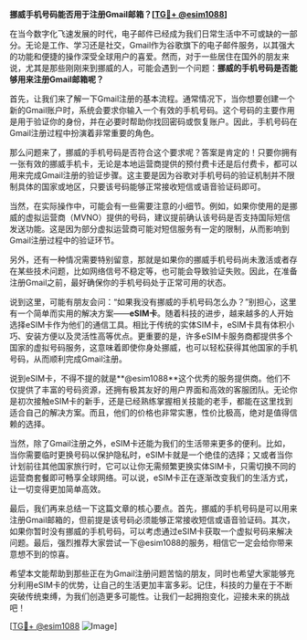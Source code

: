 **挪威手机号码能否用于注册Gmail邮箱？[[TG💪+ @esim1088](https://t.me/s/esim1088)]**

在当今数字化飞速发展的时代，电子邮件已经成为我们日常生活中不可或缺的一部分。无论是工作、学习还是社交，Gmail作为谷歌旗下的电子邮件服务，以其强大的功能和便捷的操作深受全球用户的喜爱。然而，对于一些居住在国外的朋友来说，尤其是那些刚刚来到挪威的人，可能会遇到一个问题：**挪威的手机号码是否能够用来注册Gmail邮箱呢？**

首先，让我们来了解一下Gmail注册的基本流程。通常情况下，当你想要创建一个新的Gmail账户时，系统会要求你输入一个有效的手机号码。这个号码的主要作用是用于验证你的身份，并在必要时帮助你找回密码或恢复账户。因此，手机号码在Gmail注册过程中扮演着非常重要的角色。

那么问题来了，挪威的手机号码是否符合这个要求呢？答案是肯定的！只要你拥有一张有效的挪威手机卡，无论是本地运营商提供的预付费卡还是后付费卡，都可以用来完成Gmail注册的验证步骤。这主要是因为谷歌对手机号码的验证机制并不限制具体的国家或地区，只要该号码能够正常接收短信或语音验证码即可。

当然，在实际操作中，可能会有一些需要注意的小细节。例如，如果你使用的是挪威的虚拟运营商（MVNO）提供的号码，建议提前确认该号码是否支持国际短信发送功能。这是因为部分虚拟运营商可能对短信服务有一定的限制，从而影响到Gmail注册过程中的验证环节。

另外，还有一种情况需要特别留意，那就是如果你的挪威手机号码尚未激活或者存在某些技术问题，比如网络信号不稳定等，也可能会导致验证失败。因此，在准备注册Gmail之前，最好确保你的手机号码处于正常可用的状态。

说到这里，可能有朋友会问：“如果我没有挪威的手机号码怎么办？”别担心，这里有一个简单而实用的解决方案——**eSIM卡**。随着科技的进步，越来越多的人开始选择eSIM卡作为他们的通信工具。相比于传统的实体SIM卡，eSIM卡具有体积小巧、安装方便以及灵活性高等优点。更重要的是，许多eSIM卡服务商都提供多个国家的虚拟号码服务，这意味着即使你身处挪威，也可以轻松获得其他国家的手机号码，从而顺利完成Gmail注册。

说到eSIM卡，不得不提的就是**@esim1088**这个优秀的服务提供商。他们不仅提供了丰富的号码资源，还拥有极其友好的用户界面和高效的客服团队。无论你是初次接触eSIM卡的新手，还是已经熟练掌握相关技能的老手，都能在这里找到适合自己的解决方案。而且，他们的价格也非常实惠，性价比极高，绝对是值得信赖的选择。

当然，除了Gmail注册之外，eSIM卡还能为我们的生活带来更多的便利。比如，当你需要临时更换号码以保护隐私时，eSIM卡就是一个绝佳的选择；又或者当你计划前往其他国家旅行时，它可以让你无需频繁更换实体SIM卡，只需切换不同的运营商套餐即可畅享全球网络。可以说，eSIM卡正在逐渐改变我们的生活方式，让一切变得更加简单高效。

最后，我们再来总结一下这篇文章的核心要点。首先，挪威的手机号码是可以用来注册Gmail邮箱的，但前提是该号码必须能够正常接收短信或语音验证码。其次，如果你暂时没有挪威的手机号码，可以考虑通过eSIM卡获取一个虚拟号码来解决问题。最后，强烈推荐大家尝试一下@esim1088的服务，相信它一定会给你带来意想不到的惊喜。

希望本文能帮助到那些正在为Gmail注册问题苦恼的朋友，同时也希望大家能够充分利用eSIM卡的优势，让自己的生活更加丰富多彩。记住，科技的力量在于不断突破传统束缚，为我们创造更多可能性。让我们一起拥抱变化，迎接未来的挑战吧！

[[TG💪+ @esim1088](https://t.me/s/esim1088) ![Image](https://i.postimg.cc/4NQfJmqS/Snipaste-2025-05-13-00-14-12.png)]